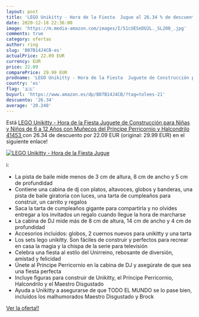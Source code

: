 ```yaml
---
layout: post
title: 'LEGO Unikitty - Hora de la Fiesta  Jugue al 26.34 % de descuento'
date: 2020-12-18 22:36:00
image: 'https://m.media-amazon.com/images/I/51cUESeDU2L._SL200_.jpg'
comments: true
category: ofertas
author: ring
slug: 'B07B14J4CB-es'
actualPrice: 22.09 EUR
currency: EUR
price: 22.09
comparePrice: 29.99 EUR
prodname: 'LEGO Unikitty - Hora de la Fiesta  Juguete de Construcción para Niñas y Niños de 6 a 12 Años con Muñecos del Príncipe Perricornio y Halcondrilo  41453 '
country: 'es'
flag: '🇪🇸'
buyurl: 'https://www.amazon.es/dp/B07B14J4CB/?tag=tolees-21'
descuento: '26.34'
average: '20.248'
---
```


Está [LEGO Unikitty - Hora de la Fiesta  Juguete de Construcción para Niñas y Niños de 6 a 12 Años con Muñecos del Príncipe Perricornio y Halcondrilo  41453 ](https://www.amazon.es/dp/B07B14J4CB/?tag=tolees-21) con 26.34 de descuento por 22.09 EUR (original: 29.99 EUR) en el siguiente enlace!

[![LEGO Unikitty - Hora de la Fiesta  Jugue](https://m.media-amazon.com/images/I/51cUESeDU2L._SL200_.jpg)](https://www.amazon.es/dp/B07B14J4CB/?tag=tolees-21)

ℹ️:

- La pista de baile mide menos de 3 cm de altura, 8 cm de ancho y 5 cm de profundidad
- Contiene una cabina de dj con platos, altavoces, globos y banderas, una pista de baile giratoria con luces, una tarta de cumpleaños para construir, un carrito y regalos
- Saca la tarta de cumpleaños gigante para compartirla y no olvides entregar a los invitados un regalo cuando llegue la hora de marcharse
- La cabina de DJ mide más de 8 cm de altura, 14 cm de ancho y 4 cm de profundidad
- Accesorios incluidos: globos, 2 cuernos nuevos para unikitty y una tarta
- Los sets lego unikitty. Son fáciles de construir y perfectos para recrear en casa la magia y la chispa de la serie para televisión
- Celebra una fiesta al estilo del Unirreino, rebosante de diversión, amistad y felicidad
- Únete al Príncipe Perricornio en la cabina de DJ y asegúrate de que sea una fiesta perfecta
- Incluye figuras para construir de Unikitty, el Príncipe Perricornio, Halcondrilo y el Maestro Disgustado
- Ayuda a Unikitty a asegurarse de que TODO EL MUNDO se lo pase bien, incluidos los malhumorados Maestro Disgustado y Brock

[Ver la oferta!!](https://www.amazon.es/dp/B07B14J4CB/?tag=tolees-21)
